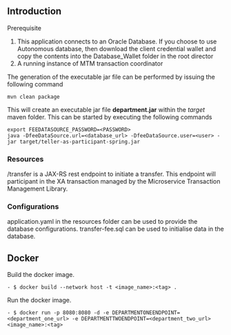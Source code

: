 ## Introduction
Prerequisite

1. This application connects to an Oracle Database. If you choose to use Autonomous database, then download the client credential wallet and copy the contents into the Database_Wallet folder
   in the root director 
2. A running instance of MTM transaction coordinator

The generation of the executable jar file can be performed by issuing the following command

    mvn clean package

This will create an executable jar file **department.jar** within the _target_ maven folder. This can be started by
executing the following commands

    export FEEDATASOURCE_PASSWORD=<PASSWORD> 
    java -DfeeDataSource.url=<database_url> -DfeeDataSource.user=<user> -jar target/teller-as-participant-spring.jar 


### Resources

/transfer is a JAX-RS rest endpoint to initiate a transfer.
This endpoint will participant in the XA transaction managed by the Microservice Transaction Management Library.

### Configurations

application.yaml in the resources folder can be used to provide the database configurations.
transfer-fee.sql can be used to initialise data in the database.

## Docker
Build the docker image.
```
- $ docker build --network host -t <image_name>:<tag> .
```
Run the docker image.
```
- $ docker run -p 8080:8080 -d -e DEPARTMENTONEENDPOINT=<department_one_url> -e DEPARTMENTTWOENDPOINT=<department_two_url> <image_name>:<tag>
```